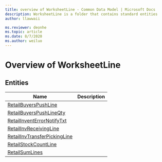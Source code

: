 ```yaml
---
title: overview of WorksheetLine - Common Data Model | Microsoft Docs
description: WorksheetLine is a folder that contains standard entities related to the Common Data Model.
author: llawwaii

ms.reviewer: deonhe
ms.topic: article
ms.date: 8/7/2020
ms.author: weiluo
---
```


# Overview of WorksheetLine


## Entities

|Name|Description|
|---|---|
|[RetailBuyersPushLine](RetailBuyersPushLine.md)||
|[RetailBuyersPushLineQty](RetailBuyersPushLineQty.md)||
|[RetailInventErrorNotifyTxt](RetailInventErrorNotifyTxt.md)||
|[RetailInvReceivingLine](RetailInvReceivingLine.md)||
|[RetailInvTransferPickingLine](RetailInvTransferPickingLine.md)||
|[RetailStockCountLine](RetailStockCountLine.md)||
|[RetailSumLines](RetailSumLines.md)||
